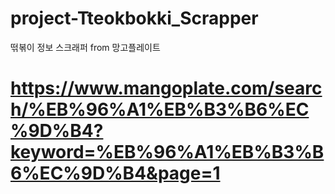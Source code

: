 # project-Tteokbokki_Scrapper
떢볶이 정보 스크래퍼 from 망고플레이트

# https://www.mangoplate.com/search/%EB%96%A1%EB%B3%B6%EC%9D%B4?keyword=%EB%96%A1%EB%B3%B6%EC%9D%B4&page=1
